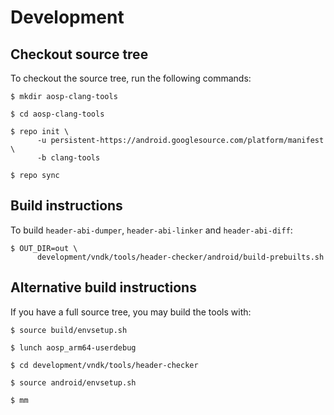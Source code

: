 # Development

## Checkout source tree

To checkout the source tree, run the following commands:

    $ mkdir aosp-clang-tools

    $ cd aosp-clang-tools

    $ repo init \
          -u persistent-https://android.googlesource.com/platform/manifest \
          -b clang-tools

    $ repo sync


## Build instructions

To build `header-abi-dumper`, `header-abi-linker` and `header-abi-diff`:

    $ OUT_DIR=out \
          development/vndk/tools/header-checker/android/build-prebuilts.sh


## Alternative build instructions

If you have a full source tree, you may build the tools with:

    $ source build/envsetup.sh

    $ lunch aosp_arm64-userdebug

    $ cd development/vndk/tools/header-checker

    $ source android/envsetup.sh

    $ mm
